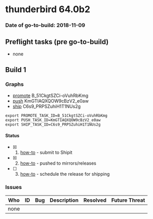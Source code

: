 # thunderbird 64.0b2

### Date of go-to-build: 2018-11-09

## Preflight tasks (pre go-to-build)
- none

## Build 1  

### Graphs
* [promote](https://tools.taskcluster.net/push-inspector/#/B_51CkgtSZCi-oVuhRbKmg) B_51CkgtSZCi-oVuhRbKmg
* [push](https://tools.taskcluster.net/push-inspector/#/KmGTIAQXQOW9cBzV2_e0aw) KmGTIAQXQOW9cBzV2_e0aw
* [ship](https://tools.taskcluster.net/push-inspector/#/C6s9_PRPSZuhiH1T1NUs2g) C6s9_PRPSZuhiH1T1NUs2g
```
export PROMOTE_TASK_ID=B_51CkgtSZCi-oVuhRbKmg
export PUSH_TASK_ID=KmGTIAQXQOW9cBzV2_e0aw
export SHIP_TASK_ID=C6s9_PRPSZuhiH1T1NUs2g
```


#### Status
- [x] 1.  [how-to](https://wiki.mozilla.org/Release:Release_Automation_on_Mercurial:Starting_a_Release#Submit_to_Ship_It)  - submit to Shipit
- [x] 2.  [how-to](https://github.com/mozilla-releng/releasewarrior-2.0/blob/master/docs/release-promotion/desktop/howto.md#push-artifacts-to-releases-directory)  - pushed to mirrors/releases
- [ ] 3.  [how-to](https://github.com/mozilla-releng/releasewarrior-2.0/blob/master/docs/release-promotion/desktop/howto.md#ship-the-release)  - schedule the release for shipping

### Issues
| Who                 | ID               | Bug                                                                 | Description                | Resolved                | Future Threat                |
| ------------------- | ---------------- | ------------------------------------------------------------------- | -------------------------- | ----------------------- | ---------------------------- |
| none | | | | | |

